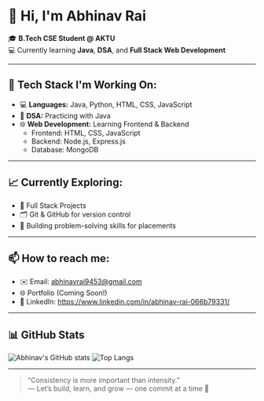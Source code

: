 # 👋 Hi, I'm Abhinav Rai

🎓 **B.Tech CSE Student @ AKTU**  
💻 Currently learning **Java**, **DSA**, and **Full Stack Web Development**

---

## 🚀 Tech Stack I'm Working On:

- 💻 **Languages:** Java, Python, HTML, CSS, JavaScript
- 🧠 **DSA:** Practicing with Java
- 🌐 **Web Development:** Learning Frontend & Backend
    - Frontend: HTML, CSS, JavaScript
    - Backend: Node.js, Express.js
    - Database: MongoDB

---

## 📈 Currently Exploring:
- 🔧 Full Stack Projects
- 🗂️ Git & GitHub for version control
- 🌱 Building problem-solving skills for placements

---

## 📫 How to reach me:
- ✉️ Email: abhinavrai9453@gmail.com
- 🌐 Portfolio (Coming Soon!)
- 💼 LinkedIn: https://www.linkedin.com/in/abhinav-rai-066b79331/

---

## 📊 GitHub Stats
![Abhinav's GitHub stats](https://github-readme-stats.vercel.app/api?username=abhi9rai&show_icons=true&theme=github_dark)
![Top Langs](https://github-readme-stats.vercel.app/api/top-langs/?username=abhi9rai&layout=compact&theme=github_dark)

---

> “Consistency is more important than intensity.”  
> — Let’s build, learn, and grow — one commit at a time 🚀
